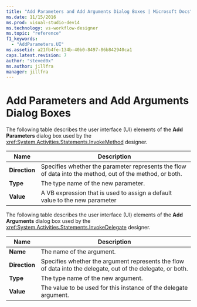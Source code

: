 ```yaml
---
title: "Add Parameters and Add Arguments Dialog Boxes | Microsoft Docs"
ms.date: 11/15/2016
ms.prod: visual-studio-dev14
ms.technology: vs-workflow-designer
ms.topic: "reference"
f1_keywords:
  - "AddParameters.UI"
ms.assetid: a21fb4fe-134b-40b0-8497-86b842940ca1
caps.latest.revision: 7
author: "steved0x"
ms.author: jillfra
manager: jillfra
---
```

# Add Parameters and Add Arguments Dialog Boxes
The following table describes the user interface (UI) elements of the **Add Parameters** dialog box used by the <xref:System.Activities.Statements.InvokeMethod> designer.

|Name|Description|
|-|-|
|**Direction**|Specifies whether the parameter represents the flow of data into the method, out of the method, or both.|
|**Type**|The type name of the new parameter.|
|**Value**|A VB expression that is used to assign a default value to the new parameter|

 The following table describes the user interface (UI) elements of the **Add Arguments** dialog box used by the <xref:System.Activities.Statements.InvokeDelegate> designer.

|Name|Description|
|-|-|
|**Name**|The name of the argument.|
|**Direction**|Specifies whether the argument represents the flow of data into the delegate, out of the delegate, or both.|
|**Type**|The type name of the new argument.|
|**Value**|The value to be used for this instance of the delegate argument.|
